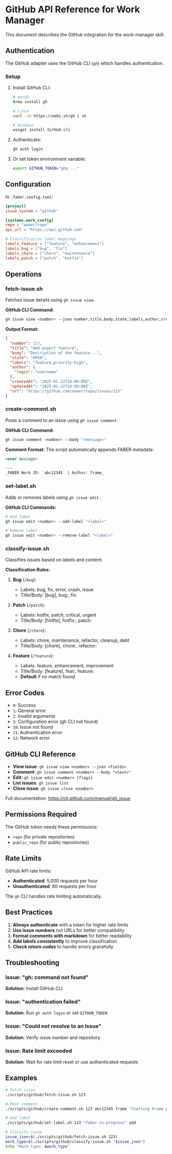 # GitHub API Reference for Work Manager

This document describes the GitHub integration for the work-manager skill.

## Authentication

The GitHub adapter uses the GitHub CLI (`gh`) which handles authentication.

### Setup

1. Install GitHub CLI:
   ```bash
   # macOS
   brew install gh

   # Linux
   curl -sS https://webi.sh/gh | sh

   # Windows
   winget install GitHub.cli
   ```

2. Authenticate:
   ```bash
   gh auth login
   ```

3. Or set token environment variable:
   ```bash
   export GITHUB_TOKEN="ghp_..."
   ```

## Configuration

In `.faber.config.toml`:

```toml
[project]
issue_system = "github"

[systems.work_config]
repo = "owner/repo"
api_url = "https://api.github.com"

# Classification label mappings
labels_feature = ["feature", "enhancement"]
labels_bug = ["bug", "fix"]
labels_chore = ["chore", "maintenance"]
labels_patch = ["patch", "hotfix"]
```

## Operations

### fetch-issue.sh

Fetches issue details using `gh issue view`.

**GitHub CLI Command:**
```bash
gh issue view <number> --json number,title,body,state,labels,author,createdAt,updatedAt,url
```

**Output Format:**
```json
{
  "number": 123,
  "title": "Add export feature",
  "body": "Description of the feature...",
  "state": "OPEN",
  "labels": "feature,priority-high",
  "author": {
    "login": "username"
  },
  "createdAt": "2025-01-22T10:00:00Z",
  "updatedAt": "2025-01-22T10:00:00Z",
  "url": "https://github.com/owner/repo/issues/123"
}
```

### create-comment.sh

Posts a comment to an issue using `gh issue comment`.

**GitHub CLI Command:**
```bash
gh issue comment <number> --body "<message>"
```

**Comment Format:**
The script automatically appends FABER metadata:

```markdown
<user message>

---
_FABER Work ID: `abc12345` | Author: frame_
```

### set-label.sh

Adds or removes labels using `gh issue edit`.

**GitHub CLI Commands:**
```bash
# Add label
gh issue edit <number> --add-label "<label>"

# Remove label
gh issue edit <number> --remove-label "<label>"
```

### classify-issue.sh

Classifies issues based on labels and content.

**Classification Rules:**

1. **Bug** (`/bug`):
   - Labels: bug, fix, error, crash, issue
   - Title/Body: [bug], bug:, fix:

2. **Patch** (`/patch`):
   - Labels: hotfix, patch, critical, urgent
   - Title/Body: [hotfix], hotfix:, patch:

3. **Chore** (`/chore`):
   - Labels: chore, maintenance, refactor, cleanup, debt
   - Title/Body: [chore], chore:, refactor:

4. **Feature** (`/feature`):
   - Labels: feature, enhancement, improvement
   - Title/Body: [feature], feat:, feature:
   - **Default** if no match found

## Error Codes

- `0`: Success
- `1`: General error
- `2`: Invalid arguments
- `3`: Configuration error (gh CLI not found)
- `10`: Issue not found
- `11`: Authentication error
- `12`: Network error

## GitHub CLI Reference

- **View issue**: `gh issue view <number> --json <fields>`
- **Comment**: `gh issue comment <number> --body "<text>"`
- **Edit**: `gh issue edit <number> [flags]`
- **List issues**: `gh issue list`
- **Close issue**: `gh issue close <number>`

Full documentation: https://cli.github.com/manual/gh_issue

## Permissions Required

The GitHub token needs these permissions:
- `repo` (for private repositories)
- `public_repo` (for public repositories)

## Rate Limits

GitHub API rate limits:
- **Authenticated**: 5,000 requests per hour
- **Unauthenticated**: 60 requests per hour

The `gh` CLI handles rate limiting automatically.

## Best Practices

1. **Always authenticate** with a token for higher rate limits
2. **Use issue numbers** not URLs for better compatibility
3. **Format comments with markdown** for better readability
4. **Add labels consistently** to improve classification
5. **Check return codes** to handle errors gracefully

## Troubleshooting

### Issue: "gh: command not found"
**Solution**: Install GitHub CLI

### Issue: "authentication failed"
**Solution**: Run `gh auth login` or set `GITHUB_TOKEN`

### Issue: "Could not resolve to an Issue"
**Solution**: Verify issue number and repository

### Issue: Rate limit exceeded
**Solution**: Wait for rate limit reset or use authenticated requests

## Examples

```bash
# Fetch issue
./scripts/github/fetch-issue.sh 123

# Post comment
./scripts/github/create-comment.sh 123 abc12345 frame "Starting Frame phase"

# Add label
./scripts/github/set-label.sh 123 "faber-in-progress" add

# Classify issue
issue_json=$(./scripts/github/fetch-issue.sh 123)
work_type=$(./scripts/github/classify-issue.sh "$issue_json")
echo "Work type: $work_type"
```
